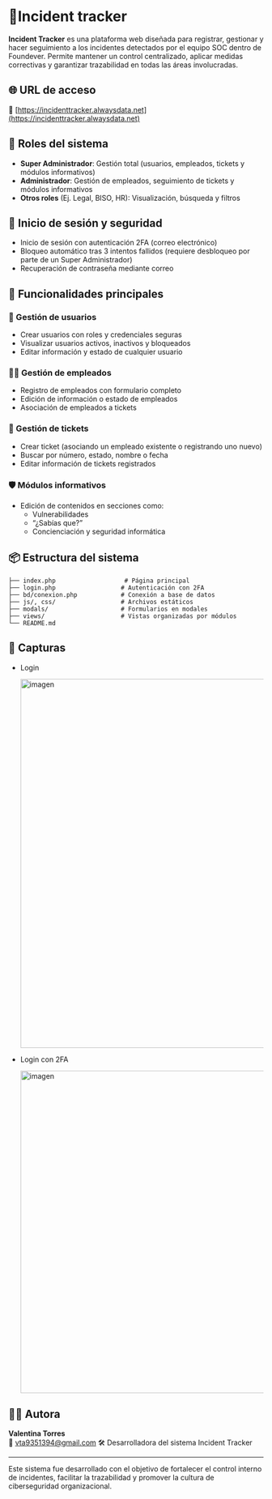 # 📌Incident tracker

**Incident Tracker** es una plataforma web diseñada para registrar, gestionar y hacer seguimiento a los incidentes detectados por el equipo SOC dentro de Foundever. Permite mantener un control centralizado, aplicar medidas correctivas y garantizar trazabilidad en todas las áreas involucradas.

## 🌐 URL de acceso

🔗 [https://incidenttracker.alwaysdata.net](https://incidenttracker.alwaysdata.net)

## 👤 Roles del sistema

- **Super Administrador**: Gestión total (usuarios, empleados, tickets y módulos informativos)
- **Administrador**: Gestión de empleados, seguimiento de tickets y módulos informativos
- **Otros roles** (Ej. Legal, BISO, HR): Visualización, búsqueda y filtros

## 🔐 Inicio de sesión y seguridad

- Inicio de sesión con autenticación 2FA (correo electrónico)
- Bloqueo automático tras 3 intentos fallidos (requiere desbloqueo por parte de un Super Administrador)
- Recuperación de contraseña mediante correo

## 🧰 Funcionalidades principales

### 👥 Gestión de usuarios

- Crear usuarios con roles y credenciales seguras
- Visualizar usuarios activos, inactivos y bloqueados
- Editar información y estado de cualquier usuario

### 🧑‍💼 Gestión de empleados

- Registro de empleados con formulario completo
- Edición de información o estado de empleados
- Asociación de empleados a tickets

### 🎫 Gestión de tickets

- Crear ticket (asociando un empleado existente o registrando uno nuevo)
- Buscar por número, estado, nombre o fecha
- Editar información de tickets registrados

### 🛡️ Módulos informativos

- Edición de contenidos en secciones como:
  - Vulnerabilidades
  - “¿Sabías que?”
  - Concienciación y seguridad informática

## 📦 Estructura del sistema

```
├── index.php                   # Página principal
├── login.php                  # Autenticación con 2FA
├── bd/conexion.php            # Conexión a base de datos
├── js/, css/                  # Archivos estáticos
├── modals/                    # Formularios en modales
├── views/                     # Vistas organizadas por módulos
└── README.md
```

## 📸 Capturas 


- Login 

  <img width="710" height="729" alt="imagen" src="https://github.com/user-attachments/assets/5f688572-a44d-4ded-8e30-ece213d1cccb" />
  
- Login con 2FA
  
  <img width="958" height="637" alt="imagen" src="https://github.com/user-attachments/assets/d9bd7bbd-4a29-4098-acee-dca08a721f6f" />

## 👩‍💻 Autora

**Valentina Torres**  
📧 vta9351394@gmail.com 
🛠 Desarrolladora del sistema Incident Tracker

---

Este sistema fue desarrollado con el objetivo de fortalecer el control interno de incidentes, facilitar la trazabilidad y promover la cultura de ciberseguridad organizacional.


